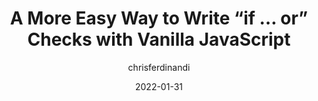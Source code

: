 ---
author: chrisferdinandi
date: 2022-01-31
tags:
  - javascript
target_url: https://gomakethings.com/a-more-easy-way-to-write-if...or-checks-with-vanilla-javascript/
title: A More Easy Way to Write “if … or” Checks with Vanilla JavaScript
---
